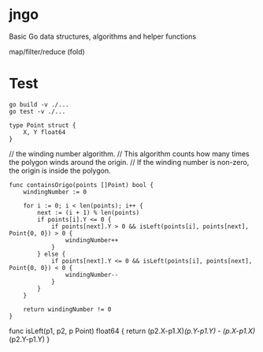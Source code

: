 # jngo
Basic Go data structures, algorithms and helper functions

map/filter/reduce (fold)

# Test
```
go build -v ./...
go test -v ./...
```

```
type Point struct {
    X, Y float64
}
```

// the winding number algorithm. 
// This algorithm counts how many times the polygon winds around the origin. 
// If the winding number is non-zero, the origin is inside the polygon.
```
func containsOrigo(points []Point) bool {
    windingNumber := 0

    for i := 0; i < len(points); i++ {
        next := (i + 1) % len(points)
        if points[i].Y <= 0 {
            if points[next].Y > 0 && isLeft(points[i], points[next], Point{0, 0}) > 0 {
                windingNumber++
            }
        } else {
            if points[next].Y <= 0 && isLeft(points[i], points[next], Point{0, 0}) < 0 {
                windingNumber--
            }
        }
    }

    return windingNumber != 0
}
```

func isLeft(p1, p2, p Point) float64 {
    return (p2.X-p1.X)*(p.Y-p1.Y) - (p.X-p1.X)*(p2.Y-p1.Y)
}
